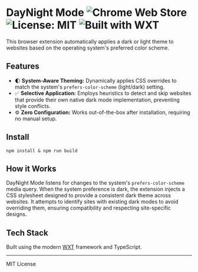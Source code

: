 # DayNight Mode ![Chrome Web Store](https://img.shields.io/chrome-web-store/v/YOUR_EXTENSION_ID?style=flat-square) ![License: MIT](https://img.shields.io/badge/License-MIT-yellow.svg?style=flat-square) ![Built with WXT](https://img.shields.io/badge/Built_with-WXT-blue.svg?style=flat-square)


This browser extension automatically applies a dark or light theme to websites based on the operating system's preferred color scheme.

## Features

-  🌓 **System-Aware Theming:** Dynamically applies CSS overrides to match the system's `prefers-color-scheme` (light/dark) setting.
-  ✅  **Selective Application:** Employs heuristics to detect and skip websites that provide their own native dark mode implementation, preventing style conflicts.
-  ⚙️ **Zero Configuration:** Works out-of-the-box after installation, requiring no manual setup.

## Install
`npm install & npm run build`

## How it Works

DayNight Mode listens for changes to the system's `prefers-color-scheme` media query. When the system preference is dark, the extension injects a CSS stylesheet designed to provide a consistent dark theme across websites. It attempts to identify sites with existing dark modes to avoid overriding them, ensuring compatibility and respecting site-specific designs.


## Tech Stack

Built using the modern [WXT](https://wxt.dev/) framework and TypeScript.

---

MIT License
